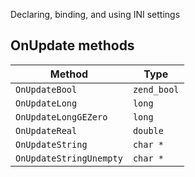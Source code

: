 Declaring, binding, and using INI settings

OnUpdate methods
---
Method | Type
--- | ---
`OnUpdateBool` | `zend_bool`
`OnUpdateLong` | `long`
`OnUpdateLongGEZero` | `long`
`OnUpdateReal` | `double`
`OnUpdateString` | `char *`
`OnUpdateStringUnempty` | `char *`

